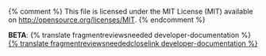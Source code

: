 {% comment %}
This file is licensed under the MIT License (MIT) available on
http://opensource.org/licenses/MIT.
{% endcomment %}

<!--Temporary disclaimer BEGIN-->
<div id="develdocdisclaimer" class="develdocdisclaimer">
  <div>
    <b>BETA</b>: {% translate fragmentreviewsneeded developer-documentation %}
    <a href="#" onclick="disclaimerClose(event);">{% translate fragmentreviewsneededcloselink developer-documentation %}</a>
    <a class="develdocdisclaimerclose" onclick="disclaimerClose(event);"></a>
  </div>
</div>
<script>disclaimerAutoClose();</script>
<!--Temporary disclaimer END-->
